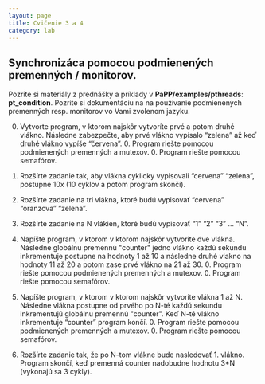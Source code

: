 ```yaml
---
layout: page
title: Cvičenie 3 a 4
category: lab
---
```



## Synchronizáca pomocou podmienených premenných / monitorov.

Pozrite si materiály z prednášky a príklady v **PaPP/examples/pthreads**: **pt_condition**. Pozrite si dokumentáciu na na používanie podmienených premenných resp. monitorov vo Vami zvolenom jazyku.


0. Vytvorte program, v ktorom najskôr vytvoríte prvé a potom druhé vlákno. Následne zabezpečte, aby prvé vlákno vypísalo “zelena” až keď druhé vlákno vypíše “červena”.
   0. Program riešte pomocou podmienených premenných a mutexov.
   0. Program riešte pomocou semafórov.

0. Rozšírte zadanie tak, aby vlákna cyklicky vypisovali “cervena” “zelena”, postupne 10x (10 cyklov a potom program skončí).

0. Rozšírte zadanie na tri vlákna, ktoré budú vypisovať “cervena” “oranzova” “zelena”.

0. Rozšírte zadanie na N vlákien, ktoré budú vypisovať “1” “2” “3” ... “N”.

0. Napíšte program, v ktorom v ktorom najskôr vytvoríte dve vlákna. Následne globálnu premennú "counter" jedno vlákno každú sekundu inkrementuje postupne na hodnoty 1 až 10 a následne druhé vlakno na hodnoty 11 až 20 a potom zase prvé vlákno na 21 až 30.
   0. Program riešte pomocou podmienených premenných a mutexov.
   0. Program riešte pomocou semafórov.

0. Napíšte program, v ktorom v ktorom najskôr vytvoríte vlákna 1 až N. Následne vlákna postupne od prvého po N-té každú sekundu inkrementujú globálnu premennú "counter". Keď N-té vlákno inkrementuje “counter” program končí.
   0. Program riešte pomocou podmienených premenných a mutexov.
   0. Program riešte pomocou semafórov.

10. Rozšírte zadanie tak, že po N-tom vlákne bude nasledovať 1. vlákno. Program skončí, keď premenná counter nadobudne hodnotu 3*N (vykonajú sa 3 cykly).
